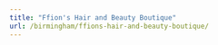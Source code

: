 ```yaml
---
title: "Ffion's Hair and Beauty Boutique"
url: /birmingham/ffions-hair-and-beauty-boutique/
---
```


